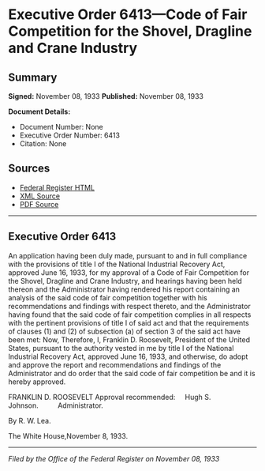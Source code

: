# Executive Order 6413—Code of Fair Competition for the Shovel, Dragline and Crane Industry

## Summary

**Signed:** November 08, 1933
**Published:** November 08, 1933

**Document Details:**
- Document Number: None
- Executive Order Number: 6413
- Citation: None

## Sources
- [Federal Register HTML](https://www.presidency.ucsb.edu/documents/executive-order-6413-code-fair-competition-for-the-shovel-dragline-and-crane-industry)
- [XML Source](None)
- [PDF Source](None)

---

## Executive Order 6413

An application having been duly made, pursuant to and in full compliance with the provisions of title I of the National Industrial Recovery Act, approved June 16, 1933, for my approval of a Code of Fair Competition for the Shovel, Dragline and Crane Industry, and hearings having been held thereon and the Administrator having rendered his report containing an analysis of the said code of fair competition together with his recommendations and findings with respect thereto, and the Administrator having found that the said code of fair competition complies in all respects with the pertinent provisions of title I of said act and that the requirements of clauses (1) and (2) of subsection (a) of section 3 of the said act have been met:
Now, Therefore, I, Franklin D. Roosevelt, President of the United States, pursuant to the authority vested in me by title I of the National Industrial Recovery Act, approved June 16, 1933, and otherwise, do adopt and approve the report and recommendations and findings of the Administrator and do order that the said code of fair competition be and it is hereby approved.

FRANKLIN D. ROOSEVELT
Approval recommended:     Hugh S. Johnson.          Administrator.

By R. W. Lea.

The White House,November 8, 1933.

---

*Filed by the Office of the Federal Register on November 08, 1933*
